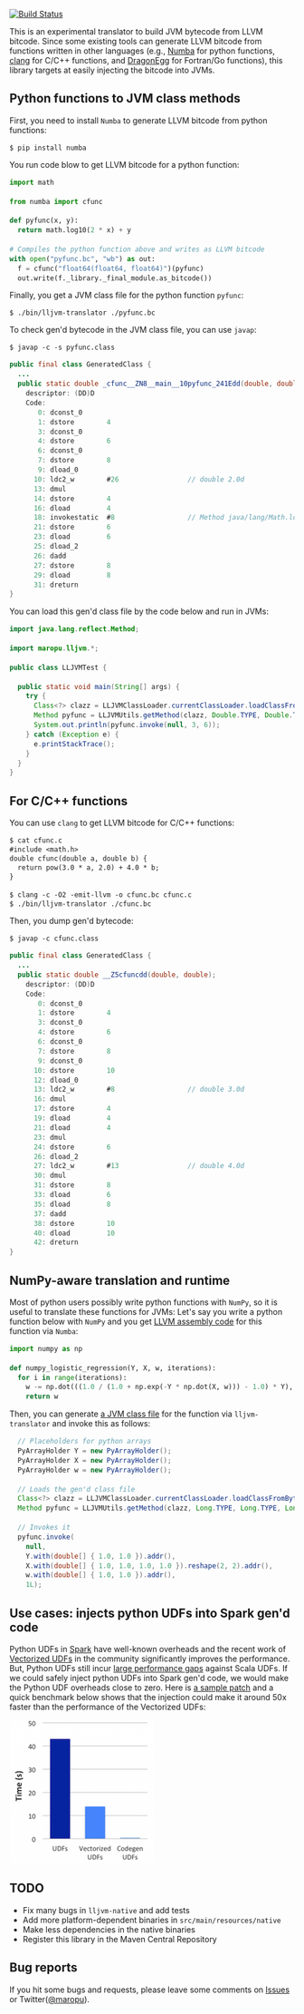 [![Build Status](https://travis-ci.org/maropu/lljvm-translator.svg?branch=master)](https://travis-ci.org/maropu/lljvm-translator)

This is an experimental translator to build JVM bytecode from LLVM bitcode.
Since some existing tools can generate LLVM bitcode from functions written in other languages
(e.g.,  [Numba](https://numba.pydata.org/) for python functions,
[clang](https://clang.llvm.org/) for C/C++ functions, and [DragonEgg](https://dragonegg.llvm.org/) for Fortran/Go functions),
this library targets at easily injecting the bitcode into JVMs.

## Python functions to JVM class methods

First, you need to install `Numba` to generate LLVM bitcode from python functions:

    $ pip install numba

You run code blow to get LLVM bitcode for a python function:

```python
import math

from numba import cfunc

def pyfunc(x, y):
  return math.log10(2 * x) + y

# Compiles the python function above and writes as LLVM bitcode
with open("pyfunc.bc", "wb") as out:
  f = cfunc("float64(float64, float64)")(pyfunc)
  out.write(f._library._final_module.as_bitcode())
```

Finally, you get a JVM class file for the python function `pyfunc`:

    $ ./bin/lljvm-translator ./pyfunc.bc

To check gen'd bytecode in the JVM class file, you can use `javap`:

    $ javap -c -s pyfunc.class

```java
public final class GeneratedClass {
  ...
  public static double _cfunc__ZN8__main__10pyfunc_241Edd(double, double);
    descriptor: (DD)D
    Code:
       0: dconst_0
       1: dstore        4
       3: dconst_0
       4: dstore        6
       6: dconst_0
       7: dstore        8
       9: dload_0
      10: ldc2_w        #26                 // double 2.0d
      13: dmul
      14: dstore        4
      16: dload         4
      18: invokestatic  #8                  // Method java/lang/Math.log10:(D)D
      21: dstore        6
      23: dload         6
      25: dload_2
      26: dadd
      27: dstore        8
      29: dload         8
      31: dreturn
}
```

You can load this gen'd class file by the code below and run in JVMs:

```java
import java.lang.reflect.Method;

import maropu.lljvm.*;

public class LLJVMTest {

  public static void main(String[] args) {
    try {
      Class<?> clazz = LLJVMClassLoader.currentClassLoader.loadClassFromBytecodeFile("GeneratedClass", "pyfunc.class");
      Method pyfunc = LLJVMUtils.getMethod(clazz, Double.TYPE, Double.TYPE);
      System.out.println(pyfunc.invoke(null, 3, 6));
    } catch (Exception e) {
      e.printStackTrace();
    }
  }
}
```

## For C/C++ functions

You can use `clang` to get LLVM bitcode for C/C++ functions:

    $ cat cfunc.c
    #include <math.h>
    double cfunc(double a, double b) {
      return pow(3.0 * a, 2.0) + 4.0 * b;
    }

    $ clang -c -O2 -emit-llvm -o cfunc.bc cfunc.c
    $ ./bin/lljvm-translator ./cfunc.bc

Then, you dump gen'd bytecode:

    $ javap -c cfunc.class

```java
public final class GeneratedClass {
  ...
  public static double __Z5cfuncdd(double, double);
    descriptor: (DD)D
    Code:
       0: dconst_0
       1: dstore        4
       3: dconst_0
       4: dstore        6
       6: dconst_0
       7: dstore        8
       9: dconst_0
      10: dstore        10
      12: dload_0
      13: ldc2_w        #8                  // double 3.0d
      16: dmul
      17: dstore        4
      19: dload         4
      21: dload         4
      23: dmul
      24: dstore        6
      26: dload_2
      27: ldc2_w        #13                 // double 4.0d
      30: dmul
      31: dstore        8
      33: dload         6
      35: dload         8
      37: dadd
      38: dstore        10
      40: dload         10
      42: dreturn
}
```

## NumPy-aware translation and runtime

Most of python users possibly write python functions with `NumPy`, so it is useful to translate these functions for JVMs:
Let's say you write a python function below with `NumPy` and
you get [LLVM assembly code](./examples/numpy_logistic_regression.ll) for this function via `Numba`:

```python
import numpy as np

def numpy_logistic_regression(Y, X, w, iterations):
  for i in range(iterations):
    w -= np.dot(((1.0 / (1.0 + np.exp(-Y * np.dot(X, w))) - 1.0) * Y), X)
    return w
```

Then, you can generate [a JVM class file](./examples/numpy_logistic_regression.jasmin) for the function
via `lljvm-translator` and invoke this as follows:

```java
  // Placeholders for python arrays
  PyArrayHolder Y = new PyArrayHolder();
  PyArrayHolder X = new PyArrayHolder();
  PyArrayHolder w = new PyArrayHolder();

  // Loads the gen'd class file
  Class<?> clazz = LLJVMClassLoader.currentClassLoader.loadClassFromBytecodeFile("GeneratedClass", "numpy_logistic_regression.class");
  Method pyfunc = LLJVMUtils.getMethod(clazz, Long.TYPE, Long.TYPE, Long.TYPE, Long.TYPE);

  // Invokes it
  pyfunc.invoke(
    null,
    Y.with(double[] { 1.0, 1.0 }).addr(),
    X.with(double[] { 1.0, 1.0, 1.0, 1.0 }).reshape(2, 2).addr(),
    w.with(double[] { 1.0, 1.0 }).addr(),
    1L);
```

## Use cases: injects python UDFs into Spark gen'd code

Python UDFs in [Spark](https://spark.apache.org/) have well-known overheads and the recent work of
[Vectorized UDFs](https://issues.apache.org/jira/browse/SPARK-21190) in the community
significantly improves the performance. But, Python UDFs still incur
[large performance gaps](https://gist.github.com/maropu/9f995f65b1cb160865e79e14e5216320) against Scala UDFs.
If we could safely inject python UDFs into Spark gen'd code, we would make the Python UDF overheads close to zero.
Here is [a sample patch](https://github.com/apache/spark/compare/master...maropu:LLJVMSpike) and
a quick benchmark below shows that the injection could make it around 50x faster than
the performance of the Vectorized UDFs:

![Python UDF benchmark results](resources/udf_benchmark_results.png)

## TODO

 * Fix many bugs in `lljvm-native` and add tests
 * Add more platform-dependent binaries in `src/main/resources/native`
 * Make less dependencies in the native binaries
 * Register this library in the Maven Central Repository

## Bug reports

If you hit some bugs and requests, please leave some comments on [Issues](https://github.com/maropu/llvm-jdc/issues)
or Twitter([@maropu](http://twitter.com/#!/maropu)).

